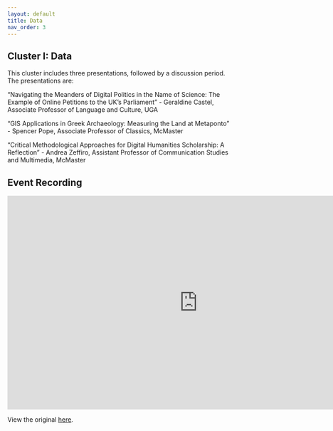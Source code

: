 ```yaml
---
layout: default
title: Data
nav_order: 3
---
```


## Cluster I: Data 

This cluster includes three presentations, followed by a discussion period. The presentations are:

“Navigating the Meanders of Digital Politics in the Name of Science: The Example of Online Petitions to the UK’s Parliament” - Geraldine Castel, Associate Professor of Language and Culture, UGA

“GIS Applications in Greek Archaeology: Measuring the Land at Metaponto” - Spencer Pope, Associate Professor of Classics, McMaster

“Critical Methodological Approaches for Digital Humanities Scholarship: A Reflection” - Andrea Zeffiro, Assistant Professor of Communication Studies and Multimedia, McMaster

## Event Recording

<iframe height="480" width="853" allowfullscreen frameborder=0 src="https://echo360.ca/media/25431b08-3415-4981-ab76-102400e82fa2/public"></iframe>

View the original [here](https://echo360.ca/media/25431b08-3415-4981-ab76-102400e82fa2/public).



